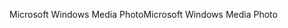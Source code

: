 <span data-ttu-id="81328-101">Microsoft Windows Media Photo</span><span class="sxs-lookup"><span data-stu-id="81328-101">Microsoft Windows Media Photo</span></span>